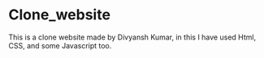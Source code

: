 # Clone_website
This is a clone website made by Divyansh Kumar, in this I have used Html, CSS, and some Javascript too.
